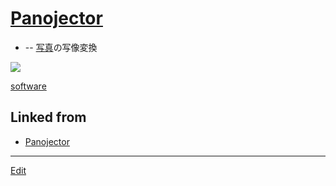 ---
---
# [Panojector](/Panojector)


* [](https://github.com/[vitroid](/vitroid)/[Panojector](/Panojector)) -- [写真](/写真)の写像変換



![](https://live.staticflickr.com/4646/38796921564_42c4549c73_k_d.jpg)





[software](/software) 


## Linked from

* [Panojector](Panojector.md)


----
[Edit](https://github.com/vitroid/vitroid.github.io/edit/master/MD/Panojector.md)
